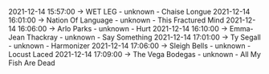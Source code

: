 2021-12-14 15:57:00 -> WET LEG - unknown - Chaise Longue
2021-12-14 16:01:00 -> Nation Of Language - unknown - This Fractured Mind
2021-12-14 16:06:00 -> Arlo Parks - unknown - Hurt
2021-12-14 16:10:00 -> Emma-Jean Thackray - unknown - Say Something
2021-12-14 17:01:00 -> Ty Segall - unknown - Harmonizer
2021-12-14 17:06:00 -> Sleigh Bells - unknown - Locust Laced
2021-12-14 17:09:00 -> The Vega Bodegas - unknown - All My Fish Are Dead
